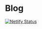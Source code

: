 # Blog

[![Netlify Status](https://api.netlify.com/api/v1/badges/a5c89f0b-47db-45b3-b731-774bc68ef921/deploy-status)](https://app.netlify.com/sites/wildpeaches/deploys)
